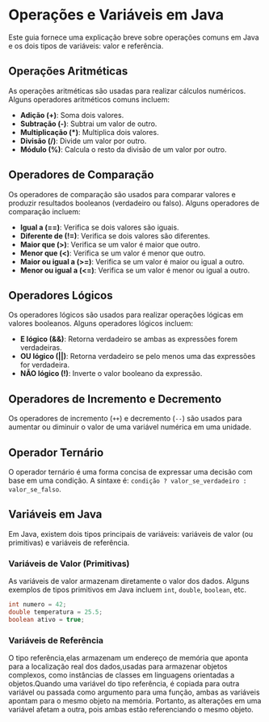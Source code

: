 # Operações e Variáveis em Java

Este guia fornece uma explicação breve sobre operações comuns em Java e os dois tipos de variáveis: valor e referência.

## Operações Aritméticas

As operações aritméticas são usadas para realizar cálculos numéricos. Alguns operadores aritméticos comuns incluem:

- **Adição (+)**: Soma dois valores.
- **Subtração (-)**: Subtrai um valor de outro.
- **Multiplicação (*)**: Multiplica dois valores.
- **Divisão (/)**: Divide um valor por outro.
- **Módulo (%)**: Calcula o resto da divisão de um valor por outro.

## Operadores de Comparação

Os operadores de comparação são usados para comparar valores e produzir resultados booleanos (verdadeiro ou falso). Alguns operadores de comparação incluem:

- **Igual a (==)**: Verifica se dois valores são iguais.
- **Diferente de (!=)**: Verifica se dois valores são diferentes.
- **Maior que (>)**: Verifica se um valor é maior que outro.
- **Menor que (<)**: Verifica se um valor é menor que outro.
- **Maior ou igual a (>=)**: Verifica se um valor é maior ou igual a outro.
- **Menor ou igual a (<=)**: Verifica se um valor é menor ou igual a outro.

## Operadores Lógicos

Os operadores lógicos são usados para realizar operações lógicas em valores booleanos. Alguns operadores lógicos incluem:

- **E lógico (&&)**: Retorna verdadeiro se ambas as expressões forem verdadeiras.
- **OU lógico (||)**: Retorna verdadeiro se pelo menos uma das expressões for verdadeira.
- **NÃO lógico (!)**: Inverte o valor booleano da expressão.

## Operadores de Incremento e Decremento

Os operadores de incremento (`++`) e decremento (`--`) são usados para aumentar ou diminuir o valor de uma variável numérica em uma unidade.

## Operador Ternário

O operador ternário é uma forma concisa de expressar uma decisão com base em uma condição. A sintaxe é: `condição ? valor_se_verdadeiro : valor_se_falso`.

## Variáveis em Java

Em Java, existem dois tipos principais de variáveis: variáveis de valor (ou primitivas) e variáveis de referência.

### Variáveis de Valor (Primitivas)

As variáveis de valor armazenam diretamente o valor dos dados. Alguns exemplos de tipos primitivos em Java incluem `int`, `double`, `boolean`, etc.

```java
int numero = 42;
double temperatura = 25.5;
boolean ativo = true;
```
### Variáveis de Referência
O tipo referência,elas armazenam um endereço de memória
que aponta para a localização real dos dados,usadas para armazenar
objetos complexos, como instâncias de classes em linguagens orientadas
a objetos.Quando uma variável do tipo referência, é copiada para
outra variável ou passada como argumento para uma função, ambas as
variáveis apontam para o mesmo objeto na memória. Portanto, as
alterações em uma variável afetam a outra, pois ambas estão
referenciando o mesmo objeto.